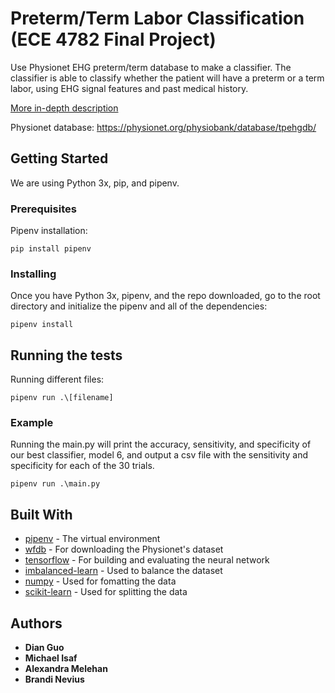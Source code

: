 # Preterm/Term Labor Classification (ECE 4782 Final Project)

Use Physionet EHG preterm/term database to make a classifier. 
The classifier is able to classify whether the patient will have a preterm or a term labor,
using EHG signal features and past medical history.

[More in-depth description](ProjectSummary.pdf)

Physionet database:
https://physionet.org/physiobank/database/tpehgdb/

## Getting Started

We are using Python 3x, pip, and pipenv.

### Prerequisites

Pipenv installation: 

```
pip install pipenv
```

### Installing

Once you have Python 3x, pipenv, and the repo downloaded, go to the root directory and initialize the pipenv and all of the dependencies:

```
pipenv install
```

## Running the tests

Running different files:
```
pipenv run .\[filename]
```

### Example
Running the main.py will print the accuracy, sensitivity, and specificity of our best classifier, model 6, and output a csv file with the sensitivity and specificity for each of the 30 trials.

```
pipenv run .\main.py
```

## Built With

* [pipenv](https://pypi.org/project/pipenv/) - The virtual environment
* [wfdb](https://pypi.org/project/wfdb/) - For downloading the Physionet's dataset
* [tensorflow](https://www.tensorflow.org/) - For building and evaluating the neural network
* [imbalanced-learn](https://pypi.org/project/imbalanced-learn/) - Used to balance the dataset
* [numpy](https://pypi.org/project/numpy/) - Used for fomatting the data
* [scikit-learn](https://pypi.org/project/scikit-learn/) - Used for splitting the data

## Authors

* **Dian Guo** 
* **Michael Isaf** 
* **Alexandra Melehan** 
* **Brandi Nevius** 

